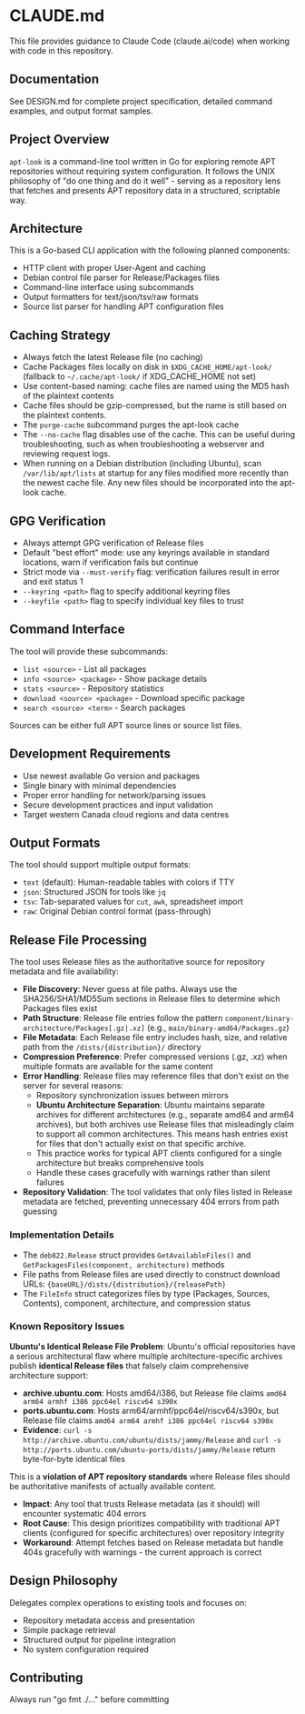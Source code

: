# CLAUDE.md

This file provides guidance to Claude Code (claude.ai/code) when working with code in this repository.

## Documentation

See DESIGN.md for complete project specification, detailed command examples, and output format samples.

## Project Overview

`apt-look` is a command-line tool written in Go for exploring remote APT repositories without requiring system configuration. It follows the UNIX philosophy of "do one thing and do it well" - serving as a repository lens that fetches and presents APT repository data in a structured, scriptable way.

## Architecture

This is a Go-based CLI application with the following planned components:
- HTTP client with proper User-Agent and caching
- Debian control file parser for Release/Packages files  
- Command-line interface using subcommands
- Output formatters for text/json/tsv/raw formats
- Source list parser for handling APT configuration files

## Caching Strategy

- Always fetch the latest Release file (no caching)
- Cache Packages files locally on disk in `$XDG_CACHE_HOME/apt-look/` (fallback to `~/.cache/apt-look/` if XDG_CACHE_HOME not set)
- Use content-based naming: cache files are named using the MD5 hash of the plaintext contents
- Cache files should be gzip-compressed, but the name is still based on the plaintext contents.
- The `purge-cache` subcommand purges the apt-look cache
- The `--no-cache` flag disables use of the cache. This can be useful during troubleshooting, such as when troubleshooting a webserver and reviewing request logs. 
- When running on a Debian distribution (including Ubuntu), scan `/var/lib/apt/lists` at startup for any files modified more recently than the newest cache file. Any new files should be incorporated into the apt-look cache.

## GPG Verification

- Always attempt GPG verification of Release files
- Default "best effort" mode: use any keyrings available in standard locations, warn if verification fails but continue
- Strict mode via `--must-verify` flag: verification failures result in error and exit status 1
- `--keyring <path>` flag to specify additional keyring files
- `--keyfile <path>` flag to specify individual key files to trust

## Command Interface

The tool will provide these subcommands:
- `list <source>` - List all packages
- `info <source> <package>` - Show package details  
- `stats <source>` - Repository statistics
- `download <source> <package>` - Download specific package
- `search <source> <term>` - Search packages

Sources can be either full APT source lines or source list files.

## Development Requirements

- Use newest available Go version and packages
- Single binary with minimal dependencies
- Proper error handling for network/parsing issues
- Secure development practices and input validation
- Target western Canada cloud regions and data centres

## Output Formats

The tool should support multiple output formats:
- `text` (default): Human-readable tables with colors if TTY
- `json`: Structured JSON for tools like `jq`
- `tsv`: Tab-separated values for `cut`, `awk`, spreadsheet import  
- `raw`: Original Debian control format (pass-through)

## Release File Processing

The tool uses Release files as the authoritative source for repository metadata and file availability:

- **File Discovery**: Never guess at file paths. Always use the SHA256/SHA1/MD5Sum sections in Release files to determine which Packages files exist
- **Path Structure**: Release file entries follow the pattern `component/binary-architecture/Packages[.gz|.xz]` (e.g., `main/binary-amd64/Packages.gz`)
- **File Metadata**: Each Release file entry includes hash, size, and relative path from the `/dists/{distribution}/` directory
- **Compression Preference**: Prefer compressed versions (.gz, .xz) when multiple formats are available for the same content
- **Error Handling**: Release files may reference files that don't exist on the server for several reasons:
  - Repository synchronization issues between mirrors
  - **Ubuntu Architecture Separation**: Ubuntu maintains separate archives for different architectures (e.g., separate amd64 and arm64 archives), but both archives use Release files that misleadingly claim to support all common architectures. This means hash entries exist for files that don't actually exist on that specific archive.
  - This practice works for typical APT clients configured for a single architecture but breaks comprehensive tools
  - Handle these cases gracefully with warnings rather than silent failures
- **Repository Validation**: The tool validates that only files listed in Release metadata are fetched, preventing unnecessary 404 errors from path guessing

### Implementation Details

- The `deb822.Release` struct provides `GetAvailableFiles()` and `GetPackagesFiles(component, architecture)` methods
- File paths from Release files are used directly to construct download URLs: `{baseURL}/dists/{distribution}/{releasePath}`
- The `FileInfo` struct categorizes files by type (Packages, Sources, Contents), component, architecture, and compression status

### Known Repository Issues

**Ubuntu's Identical Release File Problem**: Ubuntu's official repositories have a serious architectural flaw where multiple architecture-specific archives publish **identical Release files** that falsely claim comprehensive architecture support:

- **archive.ubuntu.com**: Hosts amd64/i386, but Release file claims `amd64 arm64 armhf i386 ppc64el riscv64 s390x`
- **ports.ubuntu.com**: Hosts arm64/armhf/ppc64el/riscv64/s390x, but Release file claims `amd64 arm64 armhf i386 ppc64el riscv64 s390x`
- **Evidence**: `curl -s http://archive.ubuntu.com/ubuntu/dists/jammy/Release` and `curl -s http://ports.ubuntu.com/ubuntu-ports/dists/jammy/Release` return byte-for-byte identical files

This is a **violation of APT repository standards** where Release files should be authoritative manifests of actually available content.

- **Impact**: Any tool that trusts Release metadata (as it should) will encounter systematic 404 errors
- **Root Cause**: This design prioritizes compatibility with traditional APT clients (configured for specific architectures) over repository integrity
- **Workaround**: Attempt fetches based on Release metadata but handle 404s gracefully with warnings - the current approach is correct

## Design Philosophy

Delegates complex operations to existing tools and focuses on:
- Repository metadata access and presentation
- Simple package retrieval
- Structured output for pipeline integration
- No system configuration required

## Contributing

Always run "go fmt ./..." before committing

